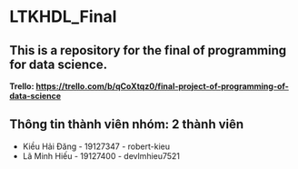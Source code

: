 # LTKHDL_Final

## This is a repository for the final of programming for data science.
**Trello: https://trello.com/b/qCoXtqz0/final-project-of-programming-of-data-science**
## Thông tin thành viên nhóm: 2 thành viên
- Kiều Hải Đăng - 19127347 - robert-kieu
- Lã Minh Hiếu - 19127400 - devlmhieu7521
